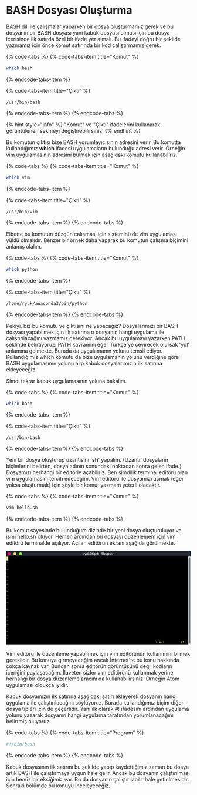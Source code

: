 # BASH Dosyası Oluşturma

BASH dili ile çalışmalar yaparken bir dosya oluşturmamız gerek ve bu dosyanın bir BASH dosyası yani kabuk dosyası olması için bu dosya içerisinde ilk satırda özel bir ifade yer almalı. Bu ifadeyi doğru bir şekilde yazmamız için önce komut satırında bir kod çalıştırmamız gerek.

{% code-tabs %}
{% code-tabs-item title="Komut" %}
```bash
which bash
```
{% endcode-tabs-item %}

{% code-tabs-item title="Çıktı" %}
```
/usr/bin/bash
```
{% endcode-tabs-item %}
{% endcode-tabs %}

{% hint style="info" %}
"Komut" ve "Çıktı" ifadelerini kullanarak görüntülenen sekmeyi değiştirebilirsiniz.
{% endhint %}

Bu komutun çıktısı bize BASH yorumlayıcısının adresini verir. Bu komutta kullandığımız **which** ifadesi uygulamaların bulunduğu adresi verir. Örneğin vim uygulamasının adresini bulmak için aşağıdaki komutu kullanabiliriz.

{% code-tabs %}
{% code-tabs-item title="Komut" %}
```bash
which vim
```
{% endcode-tabs-item %}

{% code-tabs-item title="Çıktı" %}
```
/usr/bin/vim
```
{% endcode-tabs-item %}
{% endcode-tabs %}

Elbette bu komutun düzgün çalışması için sisteminizde vim uygulaması yüklü olmalıdır. Benzer bir örnek daha yaparak bu komutun çalışma biçimini anlamış olalım.

{% code-tabs %}
{% code-tabs-item title="Komut" %}
```bash
which python
```
{% endcode-tabs-item %}

{% code-tabs-item title="Çıktı" %}
```
/home/ryuk/anaconda3/bin/python
```
{% endcode-tabs-item %}
{% endcode-tabs %}

Pekiyi, biz bu komutu ve çıktısını ne yapacağız? Dosyalarımızı bir BASH dosyası yapabilmek için ilk satırına o dosyanın hangi uygulama ile çalıştırılacağını yazmamız gerekiyor. Ancak bu uygulamayı yazarken PATH şeklinde belirtiyoruz. PATH kavramını eğer Türkçe'ye çevirecek olursak 'yol' anlamına gelmekte. Burada da uygulamanın yolunu temsil ediyor. Kullandığımız which komutu da bize uygulamanın yolunu verdiğine göre BASH uygulamasının yolunu alıp kabuk dosyalarımızın ilk satırına ekleyeceğiz.

Şimdi tekrar kabuk uygulamasının yoluna bakalım.

{% code-tabs %}
{% code-tabs-item title="Komut" %}
```bash
which bash
```
{% endcode-tabs-item %}

{% code-tabs-item title="Çıktı" %}
```
/usr/bin/bash
```
{% endcode-tabs-item %}
{% endcode-tabs %}

Yeni bir dosya oluşturup uzantısını '**sh**' yapalım. \(Uzantı: dosyaların biçimlerini belirten, dosya adının sonundaki noktadan sonra gelen ifade.\) Dosyamızı herhangi bir editörle açabiliriz. Ben şimdilik terminal editörü olan vim uygulamasını tercih edeceğim. Vim editörü ile dosyamızı açmak \(eğer yoksa oluşturmak\) için şöyle bir komut yazmam yeterli olacaktır.

{% code-tabs %}
{% code-tabs-item title="Komut" %}
```bash
vim hello.sh
```
{% endcode-tabs-item %}
{% endcode-tabs %}

Bu komut sayesinde bulunduğum dizinde bir yeni dosya oluşturuluyor ve ismi hello.sh oluyor. Hemen ardından bu dosyayı düzenlemem için vim editörü terminalde açılıyor. Açılan editörün ekranı aşağıda görülmekte.

![Vim Edit&#xF6;r&#xFC;n&#xFC;n G&#xF6;r&#xFC;n&#xFC;m&#xFC;](../.gitbook/assets/shell.png)

Vim editörü ile düzenleme yapabilmek için vim editörünün kullanımını bilmek gereklidir. Bu konuya girmeyeceğim ancak İnternet'te bu konu hakkında çokça kaynak var. Bundan sonra editörün görüntüsünü değil kodların içeriğini paylaşacağım. İlaveten sizler vim editörünü kullanmak yerine herhangi bir dosya düzenleme aracını da kullanabilirsiniz. Örneğin Atom uygulaması oldukça iyidir.

Kabuk dosyamızın ilk satırına aşağıdaki satırı ekleyerek dosyanın hangi uygulama ile çalıştırılacağını söylüyoruz. Burada kullandığımız biçim diğer dosya tipleri için de geçerlidir. Yani ilk olarak \#! ifadesini ardından uygulama yolunu yazarak dosyanın hangi uygulama tarafından yorumlanacağını belirtmiş oluyoruz.

{% code-tabs %}
{% code-tabs-item title="Program" %}
```bash
#!/bin/bash
```
{% endcode-tabs-item %}
{% endcode-tabs %}

Kabuk dosyasının ilk satırını bu şekilde yapıp kaydettiğimiz zaman bu dosya artık BASH ile çalıştırmaya uygun hale gelir. Ancak bu dosyanın çalıştırılması için henüz bir eksiğimiz var. Bu da dosyanın çalıştırılabilir hale getirilmesidir. Sonraki bölümde bu konuyu inceleyeceğiz.

